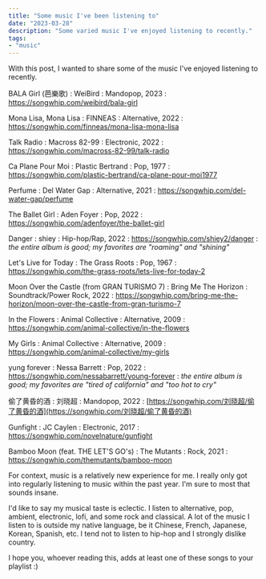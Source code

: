 ```yaml
---
title: "Some music I've been listening to"
date: "2023-03-28"
description: "Some varied music I've enjoyed listening to recently."
tags:
- "music"
---
```


With this post, I wanted to share some of the music I've enjoyed listening to recently.

BALA Girl (芭樂歌)
: WeiBird
: Mandopop, 2023
: https://songwhip.com/weibird/bala-girl

Mona Lisa, Mona Lisa
: FINNEAS
: Alternative, 2022
: https://songwhip.com/finneas/mona-lisa-mona-lisa

Talk Radio
: Macross 82-99
: Electronic, 2022
: https://songwhip.com/macross-82-99/talk-radio

Ca Plane Pour Moi
: Plastic Bertrand
: Pop, 1977
: https://songwhip.com/plastic-bertrand/ca-plane-pour-moi1977

Perfume
: Del Water Gap
: Alternative, 2021
: https://songwhip.com/del-water-gap/perfume

The Ballet Girl
: Aden Foyer
: Pop, 2022
: https://songwhip.com/adenfoyer/the-ballet-girl

Danger
: shiey
: Hip-hop/Rap, 2022
: https://songwhip.com/shiey2/danger
: *the entire album is good; my favorites are "roaming" and "shining"*

Let's Live for Today
: The Grass Roots
: Pop, 1967
: https://songwhip.com/the-grass-roots/lets-live-for-today-2

Moon Over the Castle (from GRAN TURISMO 7)
: Bring Me The Horizon
: Soundtrack/Power Rock, 2022
: https://songwhip.com/bring-me-the-horizon/moon-over-the-castle-from-gran-turismo-7

In the Flowers
: Animal Collective
: Alternative, 2009
: https://songwhip.com/animal-collective/in-the-flowers

My Girls
: Animal Collective
: Alternative, 2009
: https://songwhip.com/animal-collective/my-girls

yung forever
: Nessa Barrett
: Pop, 2022
: https://songwhip.com/nessabarrett/young-forever
: *the entire album is good; my favorites are "tired of california" and "too hot to cry"*

偷了黄昏的酒
: 刘晓超
: Mandopop, 2022
: [https://songwhip.com/刘晓超/偷了黄昏的酒](https://songwhip.com/刘晓超/偷了黄昏的酒)

Gunfight
: JC Caylen
: Electronic, 2017
: https://songwhip.com/novelnature/gunfight

Bamboo Moon (feat. THE LET'S GO's)
: The Mutants
: Rock, 2021
: https://songwhip.com/themutants/bamboo-moon

For context, music is a relatively new experience for me. I really only got into regularly listening to music within the past year. I'm sure to most that sounds insane.

I'd like to say my musical taste is eclectic. I listen to alternative, pop, ambient, electronic, lofi, and some rock and classical. A lot of the music I listen to is outside my native language, be it Chinese, French, Japanese, Korean, Spanish, etc. I tend not to listen to hip-hop and I strongly dislike country.

I hope you, whoever reading this, adds at least one of these songs to your playlist :)
